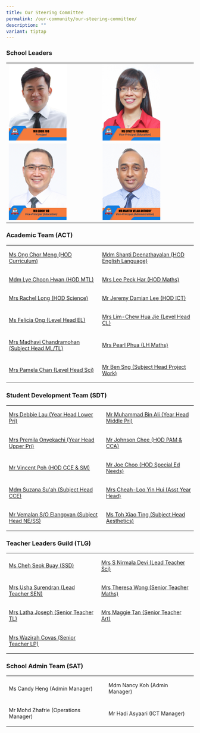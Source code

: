 ```yaml
---
title: Our Steering Committee
permalink: /our-community/our-steering-committee/
description: ""
variant: tiptap
---
```

<h3>School Leaders</h3>
<table style="minWidth: 50px">
<colgroup>
<col>
<col>
</colgroup>
<tbody>
<tr>
<td rowspan="1" colspan="1"><a class="isomer-image-wrapper" href="mailto: Townsvilleps@moe.edu.sg"><img style="width: 65%;" height="auto" width="100%" alt="" src="/images/School Leaders/eddie_foo_edited.jpg"></a>
</td>
<td rowspan="1" colspan="1"><a class="isomer-image-wrapper" href="mailto: Townsvilleps@moe.edu.sg"><img style="width: 65%;" height="auto" width="100%" alt="" src="/images/School Leaders/ms lynette fernandez.jpg"></a>
</td>
</tr>
<tr>
<td rowspan="1" colspan="1"><a class="isomer-image-wrapper" href="mailto: Townsvilleps@moe.edu.sg"><img style="width: 65%;" height="auto" width="100%" alt="" src="/images/School Leaders/mr sunny ho.jpg"></a>
</td>
<td rowspan="1" colspan="1"><a class="isomer-image-wrapper" href="mailto: Townsvilleps@moe.edu.sg"><img style="width: 65%;" height="auto" width="100%" alt="" src="/images/School Leaders/mr martin velan anthony.jpg"></a>
</td>
</tr>
</tbody>
</table>
<h3>Academic Team (ACT)</h3>
<table style="minWidth: 50px">
<colgroup>
<col>
<col>
</colgroup>
<tbody>
<tr>
<td rowspan="1" colspan="1">
<p><a href="mailto: ong_chor_meng@moe.edu.sg" rel="noopener nofollow" target="_blank">Ms Ong Chor Meng (HOD Curriculum)</a>
</p>
</td>
<td rowspan="1" colspan="1">
<p><a href="mailto: shanthi_deenathayalan@moe.edu.sg" rel="noopener nofollow" target="_blank">Mdm Shanti Deenathayalan (HOD English Language)</a>
</p>
</td>
</tr>
<tr>
<td rowspan="1" colspan="1">
<p><a href="mailto: lye_choon_hwan@moe.edu.sg" rel="noopener nofollow" target="_blank">Mdm Lye Choon Hwan (HOD MTL)</a>
</p>
</td>
<td rowspan="1" colspan="1">
<p><a href="mailto: ong_peck_har@moe.edu.sg" rel="noopener nofollow" target="_blank">Mrs Lee Peck Har (HOD Maths)</a>
</p>
</td>
</tr>
<tr>
<td rowspan="1" colspan="1">
<p><a href="mailto: rachel_tan_hsu_sze-ern@moe.edu.sg" rel="noopener nofollow" target="_blank">Mrs Rachel Long (HOD Science)</a>
</p>
</td>
<td rowspan="1" colspan="1">
<p><a href="mailto: lee_boon_haw_jeremy@moe.edu.sg" rel="noopener nofollow" target="_blank">Mr Jeremy Damian Lee (HOD ICT)</a>
</p>
</td>
</tr>
<tr>
<td rowspan="1" colspan="1">
<p><a href="mailto: ong_hui_min_felicia@moe.edu.sg" rel="noopener nofollow" target="_blank">Ms Felicia Ong (Level Head EL)</a>
</p>
</td>
<td rowspan="1" colspan="1">
<p><a href="mailto: chew_hua_jie@moe.edu.sg" rel="noopener nofollow" target="_blank">Mrs Lim-Chew Hua Jie (Level Head CL)</a>
</p>
</td>
</tr>
<tr>
<td rowspan="1" colspan="1">
<p><a href="mailto: madhavi_chandramohan@moe.edu.sg" rel="noopener nofollow" target="_blank">Mrs Madhavi Chandramohan (Subject Head ML/TL)</a>
</p>
</td>
<td rowspan="1" colspan="1">
<p><a href="mailto: ang_shi_yin_pearl@moe.edu.sg" rel="noopener nofollow" target="_blank">Mrs Pearl Phua (LH Maths)</a>
</p>
</td>
</tr>
<tr>
<td rowspan="1" colspan="1">
<p><a href="mailto: pei_cihui_pamela@moe.edu.sg" rel="noopener nofollow" target="_blank">Mrs Pamela Chan (Level Head Sci)</a>
</p>
</td>
<td rowspan="1" colspan="1">
<p><a href="mailto: sng_rong_long_ben@moe.edu.sg" rel="noopener nofollow" target="_blank">Mr Ben Sng (Subject Head Project Work)</a>
</p>
</td>
</tr>
</tbody>
</table>
<h3>Student Development Team (SDT)</h3>
<table style="minWidth: 50px">
<colgroup>
<col>
<col>
</colgroup>
<tbody>
<tr>
<td rowspan="1" colspan="1">
<p><a href="mailto: debbie_poon_ee_le@moe.edu.sg" rel="noopener nofollow" target="_blank">Mrs Debbie Lau (Year Head Lower Pri)</a>
</p>
</td>
<td rowspan="1" colspan="1">
<p><a href="mailto: muhammad_b_ali@moe.edu.sg" rel="noopener nofollow" target="_blank">Mr Muhammad Bin Ali (Year Head Middle Pri)</a>
</p>
</td>
</tr>
<tr>
<td rowspan="1" colspan="1">
<p><a href="mailto: premila_ratnam@moe.edu.sg" rel="noopener nofollow" target="_blank">Mrs Premila Onyekachi (Year Head Upper Pri)</a>
</p>
</td>
<td rowspan="1" colspan="1">
<p><a href="mailto: johnson_chee_john_son@moe.edu.sg" rel="noopener nofollow" target="_blank">Mr Johnson Chee (HOD PAM &amp; CCA)</a>
</p>
</td>
</tr>
<tr>
<td rowspan="1" colspan="1">
<p><a href="mailto: poh_choon_sian@moe.edu.sg" rel="noopener nofollow" target="_blank">Mr Vincent Poh (HOD CCE &amp; SM)</a>
</p>
</td>
<td rowspan="1" colspan="1">
<p><a href="mailto: choo_onn_joe@moe.edu.sg" rel="noopener nofollow" target="_blank">Mr Joe Choo (HOD Special Ed Needs)</a>
</p>
</td>
</tr>
<tr>
<td rowspan="1" colspan="1">
<p><a href="mailto: suzana_suah@moe.edu.sg" rel="noopener nofollow" target="_blank">Mdm Suzana Su'ah (Subject Head CCE)</a>
</p>
</td>
<td rowspan="1" colspan="1">
<p><a href="mailto: cheah_loo_hui_hui@moe.edu.sg" rel="noopener nofollow" target="_blank">Mrs Cheah-Loo Yin Hui (Asst Year Head)</a>
</p>
</td>
</tr>
<tr>
<td rowspan="1" colspan="1">
<p><a href="mailto: vemalan_elangovan@moe.edu.sg" rel="noopener nofollow" target="_blank">Mr Vemalan S/O Elangovan (Subject Head NE/SS)</a>
</p>
</td>
<td rowspan="1" colspan="1">
<p><a href="mailto: toh_xiao_ting@moe.edu.sg" rel="noopener nofollow" target="_blank">Ms Toh Xiao Ting (Subject Head Aesthetics)</a>
</p>
</td>
</tr>
</tbody>
</table>
<h3>Teacher Leaders Guild (TLG)</h3>
<table style="minWidth: 50px">
<colgroup>
<col>
<col>
</colgroup>
<tbody>
<tr>
<td rowspan="1" colspan="1">
<p><a href="mailto: cheh_seok_buay@moe.edu.sg" rel="noopener nofollow" target="_blank">Ms Cheh Seok Buay (SSD)</a>
</p>
</td>
<td rowspan="1" colspan="1">
<p><a href="mailto: s_nirmala_devi_santhanasamy@moe.edu.sg" rel="noopener nofollow" target="_blank">Mrs S Nirmala Devi (Lead Teacher Sci)</a>
</p>
</td>
</tr>
<tr>
<td rowspan="1" colspan="1">
<p><a href="mailto: v_usha_devi@moe.edu.sg" rel="noopener nofollow" target="_blank">Mrs Usha Surendran (Lead Teacher SEN)</a>
</p>
</td>
<td rowspan="1" colspan="1">
<p><a href="mailto: chua_sock_eng_theresa@moe.edu.sg" rel="noopener nofollow" target="_blank">Mrs Theresa Wong (Senior Teacher Maths)</a>
</p>
</td>
</tr>
<tr>
<td rowspan="1" colspan="1">
<p><a href="mailto: latha_devi@moe.edu.sg" rel="noopener nofollow" target="_blank">Mrs Latha Joseph (Senior Teacher TL)</a>
</p>
</td>
<td rowspan="1" colspan="1">
<p><a href="mailto: tan_maggie@moe.edu.sg" rel="noopener nofollow" target="_blank">Mrs Maggie Tan (Senior Teacher Art)</a>
</p>
</td>
</tr>
<tr>
<td rowspan="1" colspan="1">
<p><a href="mailto: siti_wazirah_daud@moe.du.sg" rel="noopener nofollow" target="_blank">Mrs Wazirah Covas (Senior Teacher LP)</a>
</p>
</td>
<td rowspan="1" colspan="1">
<p></p>
</td>
</tr>
</tbody>
</table>
<h3>School Admin Team (SAT)</h3>
<table style="minWidth: 50px">
<colgroup>
<col>
<col>
</colgroup>
<tbody>
<tr>
<td rowspan="1" colspan="1">
<p>Ms Candy Heng (Admin Manager)</p>
</td>
<td rowspan="1" colspan="1">
<p>Mdm Nancy Koh (Admin Manager)</p>
</td>
</tr>
<tr>
<td rowspan="1" colspan="1">
<p>Mr Mohd Zhafrie (Operations Manager)</p>
</td>
<td rowspan="1" colspan="1">
<p>Mr Hadi Asyaari (ICT Manager)</p>
</td>
</tr>
</tbody>
</table>
<p></p>